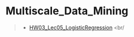 # Multiscale_Data_Mining
>  - [HW03_Lec05_LogisticRegression](HW03_Lec05_LogisticRegression.html) <br/
